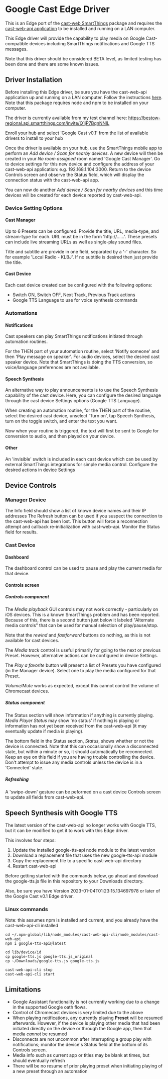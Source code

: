# Google Cast Edge Driver

This is an Edge port of the [cast-web SmartThings](https://vervallsweg.github.io/cast-web/) package and requires the [cast-web-api application](https://github.com/vervallsweg/cast-web-api) to be installed and running on a LAN computer.

This Edge driver will provide the capability to play media on Google Cast-compatible devices including SmartThings notifications and Google TTS messages.

Note that this driver should be considered BETA level, as limited testing has been done and there are some known issues.

## Driver Installation
Before installing this Edge driver, be sure you have the cast-web-api application up and running on a LAN computer.  Follow the instructions [here](https://vervallsweg.github.io/cast-web/installation-cast-web-api/).  Note that this package requires node and npm to be installed on your computer.

The driver is currently available from my test channel here:  https://bestow-regional.api.smartthings.com/invite/Q1jP7BqnNNlL

Enroll your hub and select 'Google Cast v0.1' from the list of available drivers to install to your hub

Once the driver is available on your hub, use the SmartThings mobile app to perform an *Add device / Scan for nearby devices*.  A new device will then be created in your *No room assigned* room named 'Google Cast Manager'.  Go to device settings for this new device and configure the address of your cast-web-api application: e.g. 192.168.1.104:3000.  Return to the device Controls screen and observe the Status field, which will display the connection status with the cast-web-api app.

You can now do another *Add device / Scan for nearby devices* and this time devices will be created for each device reported by cast-web-api.

### Device Setting Options
#### Cast Manager
Up to 6 Presets can be configured.  Provide the title, URL, media-type, and stream-type for each.  URL must be in the form 'http://......'.  These presets can include live streaming URLs as well as single-play sound files.

Title and subtitle are provide in one field, separated by a '-' character.  So for example 'Local Radio - KLBJ'.  If no subtitle is desired then just provide the title.
#### Cast Device
Each cast device created can be configured with the following options:
* Switch ON, Switch OFF, Next Track, Previous Track actions
* Google TTS Language to use for voice synthesis commands

### Automations
#### Notifications
Cast speakers can play SmartThings notifications initiated through automation routines.  

For the THEN part of your automation routine, select 'Notify someone' and then 'Play message on speaker'.  For audio devices, select the desired cast speaker device.  Note that SmartThings is doing the TTS conversion, so voice/language preferences are not available.

#### Speech Synthesis
An alternative way to play announcements is to use the Speech Synthesis capability of the cast device.  Here, you can configure the desired language through the cast device Settings options (Google TTS Language).

When creating an automation routine, for the THEN part of the routine, select the desired cast device, unselect 'Turn on', tap Speech Synthesis, turn on the toggle switch, and enter the text you want.

Now when your routine is triggered, the text will first be sent to Google for conversion to audio, and then played on your device.

#### Other
An 'invisible' switch is included in each cast device which can be used by external SmartThings integrations for simple media control.  Configure the desired actions in device Settings

## Device Controls
### Manager Device
The Info field should show a list of known device names and their IP addresses
The Refresh button can be used if you suspect the connection to the cast-web-api has been lost.  This button will force a reconnection attempt and callback re-initialization with cast-web-api.  Monitor the Status field for results.
### Cast Device
#### Dashboard
The dashboard control can be used to pause and play the current media for that device.
#### Controls screen
##### Controls component
The *Media playback* GUI controls may not work correctly - particularly on iOS devices.  This is a known SmartThings problem and has been reported.  Because of this, there is a second button just below it labeled "Alternate media controls" that can be used for manual selection of play/pause/stop.

Note that the *rewind* and *fastforward* buttons do nothing, as this is not available for cast devices.

The *Media track* control is useful primarily for going to the next or previous Preset.  However, alternative actions can be configured in device Settings.

The *Play a favorite* button will present a list of Presets you have configured (in the Manager device).  Select one to play the media configured for that Preset.

*Volume/Mute* works as expected, except this cannot control the volume of Chromecast devices.

##### Status component
The Status section will show information if anything is currently playing.  *Media Player Status* may show 'no status' if nothing is playing or information has not yet been received from the cast-web-api (it may eventually update if media is playing).

The bottom field in the Status section, *Status*, shows whether or not the device is connected.  Note that this can occasionally show a disconnected state, but within a minute or so, it should automatically be reconnected.  Keep an eye on this field if you are having trouble controlling the device.  Don't attempt to issue any media controls unless the device is in a 'Connected' state.

##### Refreshing
A 'swipe-down' gesture can be peformed on a cast device Controls screen to update all fields from cast-web-api.

## Speech Synthesis with Google TTS
The latest version of the cast-web-api no longer works with Google TTS, but it can be modified to get it to work with this Edge driver.

This involves four steps:
1. Update the installed google-tts-api node module to the latest version
2. Download a replacement file that uses the new google-tts-api module
3. Copy the replacement file to a specific cast-web-api directory
4. Restart cast-web-api

Before getting started with the commands below, go ahead and download the google-tts.js file in this repository to your Downloads directory.

Also, be sure you have Version 2023-01-04T01:23:15.134697978 or later of the Google Cast v0.1 Edge driver.

### Linux commands
Note: this assumes npm is installed and current, and you already have the cast-web-api-cli installed
```
cd ~/.npm-global/lib/node_modules/cast-web-api-cli/node_modules/cast-web-api
npm i google-tts-api@latest

cd lib/device/id
cp google-tts.js google-tts.js_original
cp ~/Downloads/google-tts.js google-tts.js

cast-web-api-cli stop
cast-web-api-cli start
```

## Limitations
* Google Assistant functionality is not currently working due to a change in the supported Google oath flows.
* Control of Chromecast devices is very limited due to the above
* When playing notifications, any currently playing **Preset** will be resumed afterwards.  However, if the device is playing other media that had been initiated directly on the device or through the Google app, then that media *cannot* be resumed
* Disconnects are not uncommon after interrupting a group play with notifications; monitor the device's Status field at the bottom of its Controls screen.
* Media info such as current app or titles may be blank at times, but should eventually refresh
* There will be no resume of prior playing preset when initiating playing of a new preset through an automation

